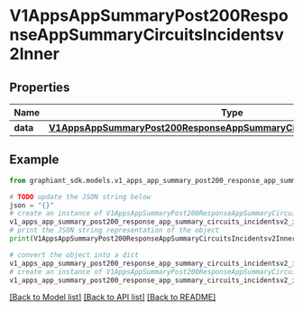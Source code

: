 # V1AppsAppSummaryPost200ResponseAppSummaryCircuitsIncidentsv2Inner


## Properties

Name | Type | Description | Notes
------------ | ------------- | ------------- | -------------
**data** | [**V1AppsAppSummaryPost200ResponseAppSummaryCircuitsIncidentsv2InnerData**](V1AppsAppSummaryPost200ResponseAppSummaryCircuitsIncidentsv2InnerData.md) |  | [optional] 

## Example

```python
from graphiant_sdk.models.v1_apps_app_summary_post200_response_app_summary_circuits_incidentsv2_inner import V1AppsAppSummaryPost200ResponseAppSummaryCircuitsIncidentsv2Inner

# TODO update the JSON string below
json = "{}"
# create an instance of V1AppsAppSummaryPost200ResponseAppSummaryCircuitsIncidentsv2Inner from a JSON string
v1_apps_app_summary_post200_response_app_summary_circuits_incidentsv2_inner_instance = V1AppsAppSummaryPost200ResponseAppSummaryCircuitsIncidentsv2Inner.from_json(json)
# print the JSON string representation of the object
print(V1AppsAppSummaryPost200ResponseAppSummaryCircuitsIncidentsv2Inner.to_json())

# convert the object into a dict
v1_apps_app_summary_post200_response_app_summary_circuits_incidentsv2_inner_dict = v1_apps_app_summary_post200_response_app_summary_circuits_incidentsv2_inner_instance.to_dict()
# create an instance of V1AppsAppSummaryPost200ResponseAppSummaryCircuitsIncidentsv2Inner from a dict
v1_apps_app_summary_post200_response_app_summary_circuits_incidentsv2_inner_from_dict = V1AppsAppSummaryPost200ResponseAppSummaryCircuitsIncidentsv2Inner.from_dict(v1_apps_app_summary_post200_response_app_summary_circuits_incidentsv2_inner_dict)
```
[[Back to Model list]](../README.md#documentation-for-models) [[Back to API list]](../README.md#documentation-for-api-endpoints) [[Back to README]](../README.md)


